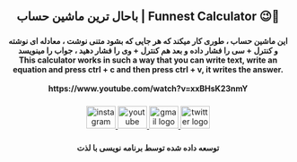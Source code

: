 <h2 align="center">باحال ترین ماشین حساب | Funnest Calculator 😉🤩</h2>

###

<p align="left"></p>

###

<h4 align="center">این ماشین حساب ، طوری کار میکند که هر جایی که بشود متنی نوشت ، معادله ای نوشته و کنترل + سی را فشار داده و بعد هم کنترل + وی را فشار دهید ، جواب را مینویسد<br>This calculator works in such a way that you can write text, write an equation and press ctrl + c and then press ctrl + v, it writes the answer.<br><br>https://www.youtube.com/watch?v=xxBHsK23nmY</h4>

###

<div align="center">
  <a href="https://www.instagram.com/codingwithenjoy/" target="_blank">
    <img src="https://raw.githubusercontent.com/maurodesouza/profile-readme-generator/master/src/assets/icons/social/instagram/default.svg" width="52" height="40" alt="instagram logo"  />
  </a>
  <a href="https://www.youtube.com/@codingwithenjoy" target="_blank">
    <img src="https://raw.githubusercontent.com/maurodesouza/profile-readme-generator/master/src/assets/icons/social/youtube/default.svg" width="52" height="40" alt="youtube logo"  />
  </a>
  <a href="mailto:codingwithenjoy@gmail.com" target="_blank">
    <img src="https://raw.githubusercontent.com/maurodesouza/profile-readme-generator/master/src/assets/icons/social/gmail/default.svg" width="52" height="40" alt="gmail logo"  />
  </a>
  <a href="https://twitter.com/codingwithenjoy" target="_blank">
    <img src="https://raw.githubusercontent.com/maurodesouza/profile-readme-generator/master/src/assets/icons/social/twitter/default.svg" width="52" height="40" alt="twitter logo"  />
  </a>
</div>

###

<p align="left"></p>

###

<h4 align="center">توسعه داده شده توسط برنامه نویسی با لذت</h4>

###
